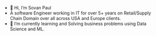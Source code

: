- 👋 Hi, I’m Sovan Paul
- A software Engineer working in IT for over 5+ years on Retail/Supply Chain Domain over all across USA and Europe clients. 
- 🌱 I’m currently learning and Solving business problems using Data Science and ML.


<!---
babisovan/babisovan is a ✨ special ✨ repository because its `README.md` (this file) appears on your GitHub profile.
You can click the Preview link to take a look at your changes.
--->
